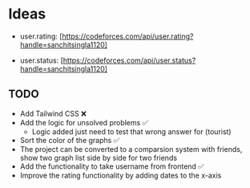 # Ideas

- user.rating: [https://codeforces.com/api/user.rating?handle=sanchitsingla1120]

- user.status: [https://codeforces.com/api/user.status?handle=sanchitsingla1120]

## TODO

- Add Tailwind CSS ❌
- Add the logic for unsolved problems ✅
  - Logic added just need to test that wrong answer for (tourist)
- Sort the color of the graphs ✅
- The project can be converted to a comparsion system with friends, show two graph list side by side for two friends
- Add the functionality to take username from frontend ✅
- Improve the rating functionality by adding dates to the x-axis
